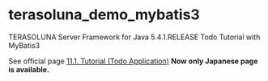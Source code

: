 # terasoluna_demo_mybatis3
TERASOLUNA Server Framework for Java 5.4.1.RELEASE Todo Tutorial with MyBatis3

See official page
[11.1. Tutorial (Todo Application)](http://terasolunaorg.github.io/guideline/5.4.1.RELEASE/ja/Tutorial/TutorialTodo.html)
**Now only Japanese page is available.**
